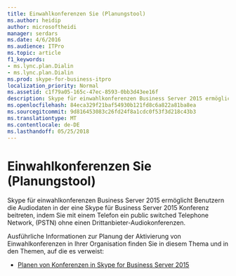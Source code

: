 ```yaml
---
title: Einwahlkonferenzen Sie (Planungstool)
ms.author: heidip
author: microsoftheidi
manager: serdars
ms.date: 4/6/2016
ms.audience: ITPro
ms.topic: article
f1_keywords:
- ms.lync.plan.Dialin
- ms.lync.plan.Dialin
ms.prod: skype-for-business-itpro
localization_priority: Normal
ms.assetid: c1f79a05-165c-47ec-8593-0bb3d43ee16f
description: Skype für einwahlkonferenzen Business Server 2015 ermöglicht Benutzern die Audiodaten in der eine Skype für Business Server 2015 Konferenz beitreten, indem Sie mit einem Telefon ein public switched Telephone Network, (PSTN) ohne einen Drittanbieter-Audiokonferenzen.
ms.openlocfilehash: 84eca329f21baf54930b121fd8c6a822a81ba8ea
ms.sourcegitcommit: 9d816453083c26fd24f8a1cdc0f53f3d218c43b3
ms.translationtype: MT
ms.contentlocale: de-DE
ms.lasthandoff: 05/25/2018
---
```

# <a name="dial-in-conferencing-planning-tool"></a>Einwahlkonferenzen Sie (Planungstool)
 
Skype für einwahlkonferenzen Business Server 2015 ermöglicht Benutzern die Audiodaten in der eine Skype für Business Server 2015 Konferenz beitreten, indem Sie mit einem Telefon ein public switched Telephone Network, (PSTN) ohne einen Drittanbieter-Audiokonferenzen.
  
Ausführliche Informationen zur Planung der Aktivierung von Einwahlkonferenzen in Ihrer Organisation finden Sie in diesem Thema und in den Themen, auf die es verweist: 
  
- [Planen von Konferenzen in Skype for Business Server 2015](../../../plan-your-deployment/conferencing/conferencing.md)
    

